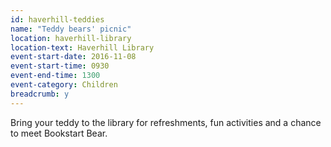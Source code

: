```yaml
---
id: haverhill-teddies
name: "Teddy bears' picnic"
location: haverhill-library
location-text: Haverhill Library
event-start-date: 2016-11-08
event-start-time: 0930
event-end-time: 1300
event-category: Children
breadcrumb: y
---
```

Bring your teddy to the library for refreshments, fun activities and a chance to meet Bookstart Bear.
